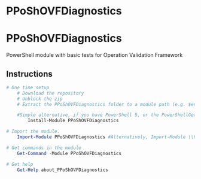 # PPoShOVFDiagnostics

PPoShOVFDiagnostics
=============

PowerShell module with basic tests for Operation Validation Framework


## Instructions

```powershell
# One time setup
    # Download the repository
    # Unblock the zip
    # Extract the PPoShOVFDiagnostics folder to a module path (e.g. $env:USERPROFILE\Documents\WindowsPowerShell\Modules\)

    #Simple alternative, if you have PowerShell 5, or the PowerShellGet module:
        Install-Module PPoShOVFDiagnostics

# Import the module.
    Import-Module PPoShOVFDiagnostics #Alternatively, Import-Module \\Path\To\PPoSPPoShOVFDiagnosticshOVF

# Get commands in the module
    Get-Command -Module PPoShOVFDiagnostics

# Get help
    Get-Help about_PPoShOVFDiagnostics
```